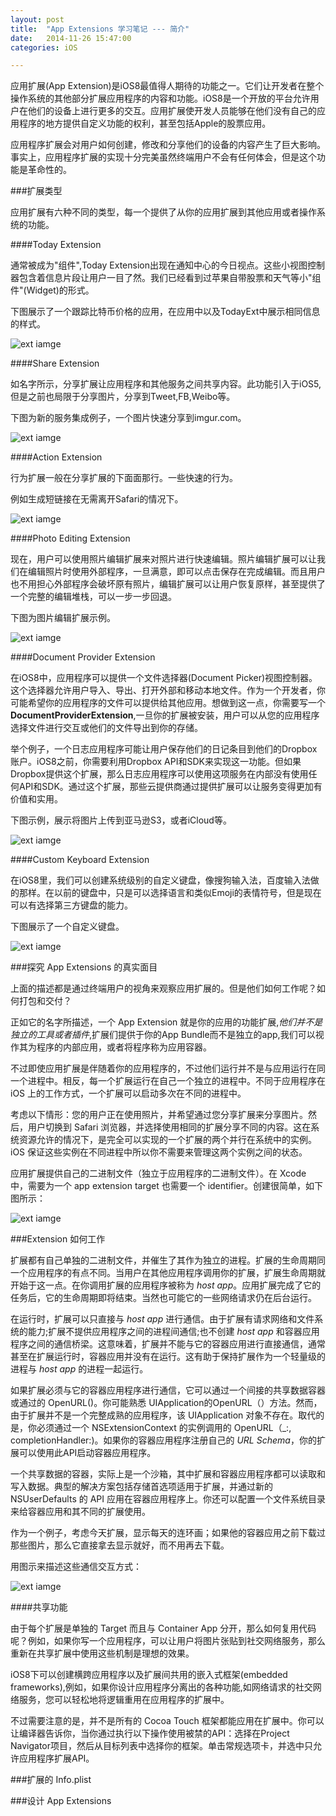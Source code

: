 ```yaml
---
layout: post
title:  "App Extensions 学习笔记 --- 简介"
date:   2014-11-26 15:47:00
categories: iOS

---
```



应用扩展(App Extension)是iOS8最值得人期待的功能之一。它们让开发者在整个操作系统的其他部分扩展应用程序的内容和功能。iOS8是一个开放的平台允许用户在他们的设备上进行更多的交互。应用扩展使开发人员能够在他们没有自己的应用程序的地方提供自定义功能的权利，甚至包括Apple的股票应用。

应用程序扩展会对用户如何创建，修改和分享他们的设备的内容产生了巨大影响。事实上，应用程序扩展的实现十分完美虽然终端用户不会有任何体会，但是这个功能是革命性的。


###扩展类型

应用扩展有六种不同的类型，每一个提供了从你的应用扩展到其他应用或者操作系统的功能。

####Today Extension

通常被成为"组件",Today Extension出现在通知中心的今日视点。这些小视图控制器包含着信息片段让用户一目了然。我们已经看到过苹果自带股票和天气等小"组件"(Widget)的形式。

下图展示了一个跟踪比特币价格的应用，在应用中以及TodayExt中展示相同信息的样式。

![ext iamge](https://raw.github.com/Rannie/Rannie.github.io/master/images/2014112605.png)


####Share Extension

如名字所示，分享扩展让应用程序和其他服务之间共享内容。此功能引入于iOS5,但是之前也局限于分享图片，分享到Tweet,FB,Weibo等。

下图为新的服务集成例子，一个图片快速分享到imgur.com。

![ext iamge](https://raw.github.com/Rannie/Rannie.github.io/master/images/2014112606.png)

####Action Extension

行为扩展一般在分享扩展的下面面那行。一些快速的行为。

例如生成短链接在无需离开Safari的情况下。

![ext iamge](https://raw.github.com/Rannie/Rannie.github.io/master/images/2014112607.png)

####Photo Editing Extension

现在，用户可以使用照片编辑扩展来对照片进行快速编辑。照片编辑扩展可以让我们在编辑照片时使用外部程序，一旦满意，即可以点击保存在完成编辑。而且用户也不用担心外部程序会破坏原有照片，编辑扩展可以让用户恢复原样，甚至提供了一个完整的编辑堆栈，可以一步一步回退。

下图为图片编辑扩展示例。

![ext iamge](https://raw.github.com/Rannie/Rannie.github.io/master/images/2014112701.png)

####Document Provider Extension

在iOS8中，应用程序可以提供一个文件选择器(Document Picker)视图控制器。这个选择器允许用户导入、导出、打开外部和移动本地文件。作为一个开发者，你可能希望你的应用程序的文件可以提供给其他应用。想做到这一点，你需要写一个**DocumentProviderExtension**,一旦你的扩展被安装，用户可以从您的应用程序选择文件进行交互或他们的文件导出到你的存储。

举个例子，一个日志应用程序可能让用户保存他们的日记条目到他们的Dropbox账户。iOS8之前，你需要利用Dropbox API和SDK来实现这一功能。但如果Dropbox提供这个扩展，那么日志应用程序可以使用这项服务在内部没有使用任何API和SDK。通过这个扩展，那些云提供商通过提供扩展可以让服务变得更加有价值和实用。

下图示例，展示将图片上传到亚马逊S3，或者iCloud等。

![ext iamge](https://raw.github.com/Rannie/Rannie.github.io/master/images/2014112702.png)

####Custom Keyboard Extension

在iOS8里，我们可以创建系统级别的自定义键盘，像搜狗输入法，百度输入法做的那样。在以前的键盘中，只是可以选择语言和类似Emoji的表情符号，但是现在可以有选择第三方键盘的能力。

下图展示了一个自定义键盘。

![ext iamge](https://raw.github.com/Rannie/Rannie.github.io/master/images/2014112703.png)


###探究 App Extensions 的真实面目

上面的描述都是通过终端用户的视角来观察应用扩展的。但是他们如何工作呢？如何打包和交付？

正如它的名字所描述，一个 App Extension 就是你的应用的功能扩展,*他们并不是独立的工具或者插件*,扩展们提供于你的App Bundle而不是独立的app,我们可以视作其为程序的内部应用，或者将程序称为应用容器。

不过即使应用扩展是伴随着你的应用程序的，不过他们运行并不是与应用运行在同一个进程中。相反，每一个扩展运行在自己一个独立的进程中。不同于应用程序在 iOS 上的工作方式，一个扩展可以启动多次在不同的进程中。

考虑以下情形：您的用户正在使用照片，并希望通过您分享扩展来分享图片。然后，用户切换到 Safari 浏览器，并选择使用相同的扩展分享不同的内容。这在系统资源允许的情况下，是完全可以实现的一个扩展的两个并行在系统中的实例。iOS 保证这些实例在不同进程中所以你不需要来管理这两个实例之间的状态。

应用扩展提供自己的二进制文件（独立于应用程序的二进制文件）。在 Xcode 中，需要为一个 app extension target 也需要一个 identifier。创建很简单，如下图所示：

![ext iamge](https://raw.github.com/Rannie/Rannie.github.io/master/images/2014112704.png)

###Extension 如何工作

扩展都有自己单独的二进制文件，并催生了其作为独立的进程。扩展的生命周期同一个应用程序的有点不同。当用户在其他应用程序调用你的扩展，扩展生命周期就开始于这一点。在你调用扩展的应用程序被称为 *host app*。应用扩展完成了它的任务后，它的生命周期即将结束。当然也可能它的一些网络请求仍在后台运行。

在运行时，扩展可以只直接与 *host app* 进行通信。由于扩展有请求网络和文件系统的能力;扩展不提供应用程序之间的进程间通信;也不创建 *host app* 和容器应用程序之间的通信桥梁。这意味着，扩展并不能与它的容器应用进行直接通信，通常甚至在扩展运行时，容器应用并没有在运行。这有助于保持扩展作为一个轻量级的进程与 *host app* 的进程一起运行。

如果扩展必须与它的容器应用程序进行通信，它可以通过一个间接的共享数据容器或通过的 OpenURL()。你可能熟悉 UIApplication的OpenURL（）方法。然而，由于扩展并不是一个完整成熟的应用程序，该 UIApplication 对象不存在。取代的是，你必须通过一个 NSExtensionContext 的实例调用的 OpenURL（_:, completionHandler:)。如果你的容器应用程序注册自己的 *URL Schema*，你的扩展可以使用此API启动容器应用程序。

一个共享数据的容器，实际上是一个沙箱，其中扩展和容器应用程序都可以读取和写入数据。典型的解决方案包括存储首选项适用于扩展，并通过新的 NSUserDefaults 的 API 应用在容器应用程序上。你还可以配置一个文件系统目录来给容器应用和其不同的扩展使用。

作为一个例子，考虑今天扩展，显示每天的连环画；如果他的容器应用之前下载过那些图片，那么它直接拿去显示就好，而不用再去下载。

用图示来描述这些通信交互方式：

![ext iamge](https://raw.github.com/Rannie/Rannie.github.io/master/images/2014112705.png)


####共享功能

由于每个扩展是单独的 Target 而且与 Container App 分开，那么如何复用代码呢？例如，如果你写一个应用程序，可以让用户将图片张贴到社交网络服务，那么重新在共享扩展中使用这些机制是理想的效果。

iOS8下可以创建横跨应用程序以及扩展间共用的嵌入式框架(embedded frameworks),例如，如果你设计应用程序分离出的各种功能,如网络请求的社交网络服务，您可以轻松地将逻辑重用在应用程序的扩展中。

不过需要注意的是，并不是所有的 Cocoa Touch 框架都能应用在扩展中。你可以让编译器告诉你，当你通过执行以下操作使用被禁的API：选择在Project Navigator项目，然后从目标列表中选择你的框架。单击常规选项卡，并选中只允许应用程序扩展API。


###扩展的 Info.plist


###设计 App Extensions

